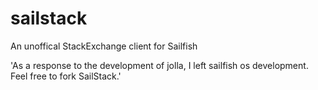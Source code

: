 # sailstack
An unoffical StackExchange client for Sailfish

'As a response to the development of jolla, I left sailfish os development. Feel free to fork SailStack.'
